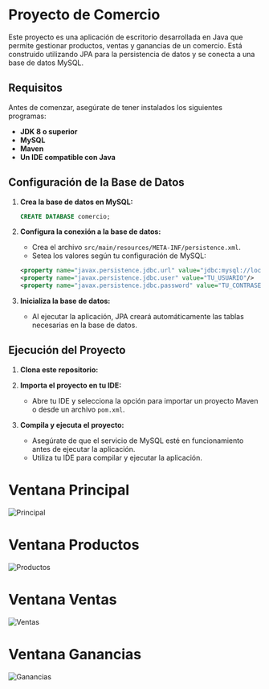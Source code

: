# Proyecto de Comercio

Este proyecto es una aplicación de escritorio desarrollada en Java que permite gestionar productos, ventas y ganancias de un comercio. 
Está construido utilizando JPA para la persistencia de datos y se conecta a una base de datos MySQL.



## Requisitos

Antes de comenzar, asegúrate de tener instalados los siguientes programas:

- **JDK 8 o superior**
- **MySQL**
- **Maven**
- **Un IDE compatible con Java**

## Configuración de la Base de Datos

1. **Crea la base de datos en MySQL:**

    ```sql
    CREATE DATABASE comercio;
    ```

2. **Configura la conexión a la base de datos:**

    - Crea el archivo `src/main/resources/META-INF/persistence.xml`.
    - Setea los valores según tu configuración de MySQL:

    ```xml
    <property name="javax.persistence.jdbc.url" value="jdbc:mysql://localhost:3306/comercio?serverTimezone=UTC"/>
    <property name="javax.persistence.jdbc.user" value="TU_USUARIO"/>
    <property name="javax.persistence.jdbc.password" value="TU_CONTRASEÑA"/>
    ```

3. **Inicializa la base de datos:**
   - Al ejecutar la aplicación, JPA creará automáticamente las tablas necesarias en la base de datos.

## Ejecución del Proyecto

1. **Clona este repositorio:**

2. **Importa el proyecto en tu IDE:**
   - Abre tu IDE y selecciona la opción para importar un proyecto Maven o desde un archivo `pom.xml`.
     
3. **Compila y ejecuta el proyecto:**
   - Asegúrate de que el servicio de MySQL esté en funcionamiento antes de ejecutar la aplicación.
   - Utiliza tu IDE para compilar y ejecutar la aplicación.


# Ventana Principal

![Principal](https://github.com/user-attachments/assets/6ed43fb3-9b34-420a-bbb8-6a201d355da1)


# Ventana Productos

![Productos](https://github.com/user-attachments/assets/14681928-9d35-42e8-82de-4a0eb701280b)


# Ventana Ventas

![Ventas](https://github.com/user-attachments/assets/37463482-b440-45f1-8400-caf0af2c837a)


# Ventana Ganancias

![Ganancias](https://github.com/user-attachments/assets/3245f7e7-8c13-4511-b549-6df188051fc2)

